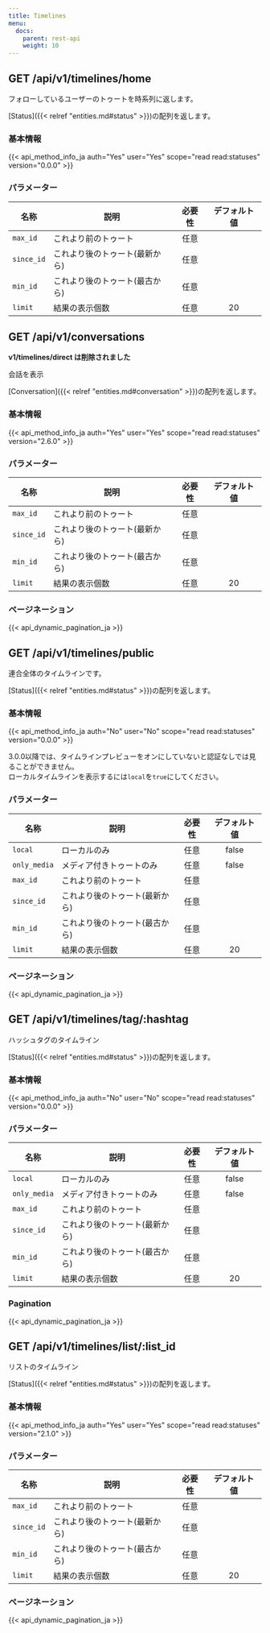 ```yaml
---
title: Timelines
menu:
  docs:
    parent: rest-api
    weight: 10
---
```


## GET /api/v1/timelines/home

フォローしているユーザーのトゥートを時系列に返します。

[Status]({{< relref "entities.md#status" >}})の配列を返します。

### 基本情報

{{< api_method_info_ja auth="Yes" user="Yes" scope="read read:statuses" version="0.0.0" >}}

### パラメーター

|名称|説明|必要性|デフォルト値|
|----|-----------|:------:|:-----:|
| `max_id` | これより前のトゥート | 任意 | | |
| `since_id` | これより後のトゥート(最新から) | 任意 | | |
| `min_id` | これより後のトゥート(最古から) | 任意 | | |
| `limit` | 結果の表示個数 | 任意 | 20 | | |


## GET /api/v1/conversations

**v1/timelines/direct は削除されました**

会話を表示

[Conversation]({{< relref "entities.md#conversation" >}})の配列を返します。

### 基本情報

{{< api_method_info_ja auth="Yes" user="Yes" scope="read read:statuses" version="2.6.0" >}}

### パラメーター

|名称|説明|必要性|デフォルト値|
|----|-----------|:------:|:-----:|
| `max_id` | これより前のトゥート | 任意 | | |
| `since_id` | これより後のトゥート(最新から) | 任意 | | |
| `min_id` | これより後のトゥート(最古から) | 任意 | | |
| `limit` | 結果の表示個数 | 任意 | 20 | | |

### ページネーション

{{< api_dynamic_pagination_ja >}}

## GET /api/v1/timelines/public

連合全体のタイムラインです。

[Status]({{< relref "entities.md#status" >}})の配列を返します。

### 基本情報

{{< api_method_info_ja auth="No" user="No" scope="read read:statuses" version="0.0.0" >}}

3.0.0以降では、タイムラインプレビューをオンにしていないと認証なしでは見ることができません。  
ローカルタイムラインを表示するには`local`を`true`にしてください。

### パラメーター

|名称|説明|必要性|デフォルト値|
|----|-----------|:------:|:-----:|
| `local` | ローカルのみ | 任意 |false|
| `only_media` | メディア付きトゥートのみ | 任意 |false|
| `max_id` | これより前のトゥート | 任意 | | |
| `since_id` | これより後のトゥート(最新から) | 任意 | | |
| `min_id` | これより後のトゥート(最古から) | 任意 | | |
| `limit` | 結果の表示個数 | 任意 | 20 | | |

### ページネーション

{{< api_dynamic_pagination_ja >}}

## GET /api/v1/timelines/tag/:hashtag

ハッシュタグのタイムライン

[Status]({{< relref "entities.md#status" >}})の配列を返します。

### 基本情報

{{< api_method_info_ja auth="No" user="No" scope="read read:statuses" version="0.0.0" >}}

### パラメーター

|名称|説明|必要性|デフォルト値|
|----|-----------|:------:|:-----:|
| `local` | ローカルのみ | 任意 |false|
| `only_media` | メディア付きトゥートのみ | 任意 |false|
| `max_id` | これより前のトゥート | 任意 | | |
| `since_id` | これより後のトゥート(最新から) | 任意 | | |
| `min_id` | これより後のトゥート(最古から) | 任意 | | |
| `limit` | 結果の表示個数 | 任意 | 20 | | |

### Pagination

{{< api_dynamic_pagination_ja >}}

## GET /api/v1/timelines/list/:list_id

リストのタイムライン

 [Status]({{< relref "entities.md#status" >}})の配列を返します。

### 基本情報

{{< api_method_info_ja auth="Yes" user="Yes" scope="read read:statuses" version="2.1.0" >}}

### パラメーター

|名称|説明|必要性|デフォルト値|
|----|-----------|:------:|:-----:|
| `max_id` | これより前のトゥート | 任意 | | |
| `since_id` | これより後のトゥート(最新から) | 任意 | | |
| `min_id` | これより後のトゥート(最古から) | 任意 | | |
| `limit` | 結果の表示個数 | 任意 | 20 | | |

### ページネーション

{{< api_dynamic_pagination_ja >}}
